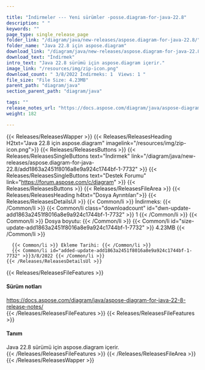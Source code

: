 ```yaml
---

title: "İndirmeler --- Yeni sürümler -posse.diagram-for-java-22.8"
description: " "
keywords: ""
page_type: single_release_page
folder_link: "/diagram/java/new-releases/aspose.diagram-for-java-22.8/"
folder_name: "Java 22.8 için aspose.diagram"
download_link: "/diagram/java/new-releases/aspose.diagram-for-java-22.8/add1863a2451f8016a8e9a924c1744bf-1-7732"
download_text: "İndirmek"
intro_text: "Java 22.8 sürümü için aspose.diagram içerir."
image_link: "/resources/img/zip-icon.png"
download_count: " 3/8/2022 İndirmeks: 1  Views: 1 "
file_size: "File Size: 4.23MB"
parent_path: "diagram/java"
section_parent_path: "diagram/java"

tags: ""
release_notes_url: "https://docs.aspose.com/diagram/java/aspose-diagram-for-java-22-8-release-notes/"
weight: 182

---
```


{{< Releases/ReleasesWapper >}}
  {{< Releases/ReleasesHeading H2txt="Java 22.8 için aspose.diagram" imagelink="/resources/img/zip-icon.png">}}
  {{< Releases/ReleasesButtons >}}
    {{< Releases/ReleasesSingleButtons text="İndirmek" link="/diagram/java/new-releases/aspose.diagram-for-java-22.8/add1863a2451f8016a8e9a924c1744bf-1-7732" >}}
    {{< Releases/ReleasesSingleButtons text="Destek Forumu" link="https://forum.aspose.com/c/diagram" >}}
  {{< Releases/ReleasesButtons >}}
  {{< Releases/ReleasesFileArea >}}
    {{< Releases/ReleasesHeading h4txt="Dosya Ayrıntıları">}}
    {{< Releases/ReleasesDetailsUl >}}
      {{< Common/li >}} İndirmeks: {{< /Common/li >}}
      {{< Common/li class="downloadcount" id="dwn-update-add1863a2451f8016a8e9a924c1744bf-1-7732" >}} 1 {{< /Common/li >}}
      {{< Common/li >}} Dosya boyutu: {{< /Common/li >}}
      {{< Common/li id="size-update-add1863a2451f8016a8e9a924c1744bf-1-7732" >}} 4.23MB {{< /Common/li >}}

      {{< Common/li >}} Ekleme Tarihi: {{< /Common/li >}}
      {{< Common/li id="added-update-add1863a2451f8016a8e9a924c1744bf-1-7732" >}}3/8/2022 {{< /Common/li >}}
    {{< /Releases/ReleasesDetailsUl >}}

  {{< Releases/ReleasesFileFeatures >}}
      <h4>Sürüm notları</h4><div><a href='https://docs.aspose.com/diagram/java/aspose-diagram-for-java-22-8-release-notes/'>https://docs.aspose.com/diagram/java/aspose-diagram-for-java-22-8-release-notes/</a></div>
  {{< /Releases/ReleasesFileFeatures >}}
  {{< Releases/ReleasesFileFeatures >}}
      <h4>Tanım</h4><div class="HTMLDescription">Java 22.8 sürümü için aspose.diagram içerir.</div>
  {{< /Releases/ReleasesFileFeatures >}}
 {{< /Releases/ReleasesFileArea >}}
{{< /Releases/ReleasesWapper >}}



